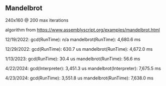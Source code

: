 ## Mandelbrot

240x160 @ 200 max iterations

algorithm from https://www.assemblyscript.org/examples/mandelbrot.html

12/19/2022: 
gcd(RunTime): n/a
mandelbrot(RunTime):     4,680.6 ms

12/29/2022:
gcd(RunTime):              630.7 us
mandelbrot(RunTime):     4,672.0 ms

1/13/2023:
gcd(RunTime):               30.4 us
mandelbrot(RunTime):        56.6 ms

4/22/2024:
gcd(Interpreter):        3,451.3 us
mandelbrot(Interpreter): 7,675.5 ms

4/23/2024:
gcd(RunTime):            3,551.8 us
mandelbrot(RunTime):     7,638.0 ms
